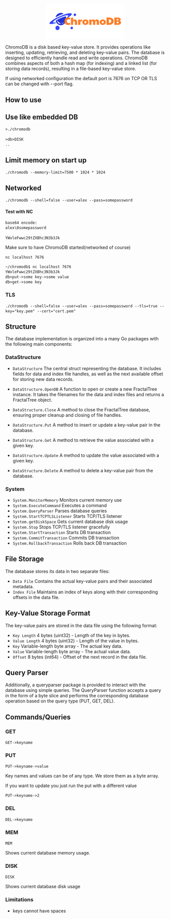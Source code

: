 <p align="center">
    <img width="248px" src="graphics/chromodb-logo.png" />
</p>

ChromoDB is a disk based key-value store. It provides operations like inserting, updating, retrieving, and deleting key-value pairs. The database is designed to efficiently handle read and write operations.  ChromoDB combines aspects of both a hash map (for indexing) and a linked list (for storing data records), resulting in a file-based key-value store.

If using networked configuration the default port is 7676 on TCP OR TLS can be changed with --port flag.

## How to use

## Use like embedded DB
```
>./chromodb

>db>DISK
..
```

## Limit memory on start up
```
./chromodb --memory-limit=7500 * 1024 * 1024
```

## Networked
```
./chromodb --shell=false --user=alex --pass=somepassword
```

#### Test with NC
```
base64 encode:
alex\0somepassword

YWxleFwwc29tZXBhc3N3b3Jk
```

Make sure to have ChromoDB started(networked of course)

```
nc localhost 7676
```

```
~/chromodb$ nc localhost 7676
YWxleFwwc29tZXBhc3N3b3Jk
db>put->some key->some value
db>get->some key
```


### TLS
```
./chromodb --shell=false --user=alex --pass=somepassword --tls=true --key="key.pem" --cert="cert.pem"
```

## Structure
The database implementation is organized into a many Go packages with the following main components:

### DataStructure
- `DataStructure` The central struct representing the database. It includes fields for data and index file handles, as well as the next available offset for storing new data records.

- `DataStructure.OpenDB` A function to open or create a new FractalTree instance. It takes the filenames for the data and index files and returns a FractalTree object.

- `DataStructure.Close` A method to close the FractalTree database, ensuring proper cleanup and closing of file handles.

- `DataStructure.Put` A method to insert or update a key-value pair in the database.

- `DataStructure.Get` A method to retrieve the value associated with a given key.

- `DataStructure.Update` A method to update the value associated with a given key.

- `DataStructure.Delete` A method to delete a key-value pair from the database.
### System
- `System.MonitorMemory` Monitors current memory use
- `System.ExecuteCommand` Executes a command
- `System.QueryParser` Parses database queries
- `System.StartTCPTLSListener` Starts TCP/TLS listener
- `System.getDiskSpace` Gets current database disk usage
- `System.Stop` Stops TCP/TLS listener gracefully
- `System.StartTransaction` Starts DB transaction
- `System.CommitTransaction` Commits DB transaction
- `System.RollbackTransaction` Rolls back DB transaction


## File Storage
The database stores its data in two separate files:
- `Data File` Contains the actual key-value pairs and their associated metadata.
- `Index File` Maintains an index of keys along with their corresponding offsets in the data file.

## Key-Value Storage Format
The key-value pairs are stored in the data file using the following format:
- `Key Length` 4 bytes (uint32) - Length of the key in bytes.
- `Value Length` 4 bytes (uint32) - Length of the value in bytes.
- `Key` Variable-length byte array - The actual key data.
- `Value` Variable-length byte array - The actual value data.
- `Offset` 8 bytes (int64) - Offset of the next record in the data file.

## Query Parser
Additionally, a queryparser package is provided to interact with the database using simple queries. The QueryParser function accepts a query in the form of a byte slice and performs the corresponding database operation based on the query type (PUT, GET, DEL).

## Commands/Queries

### GET
```
GET->keyname
```

### PUT
```
PUT->keyname->value
```
Key names and values can be of any type.  We store them as a byte array.

If you want to update you just run the put with a different value
```
PUT->keyname->2
```

### DEL
```
DEL->keyname
```

### MEM
```
MEM
```
Shows current database memory usage.


### DISK
```
DISK
```
Shows current database disk usage


### Limitations
- keys cannot have spaces